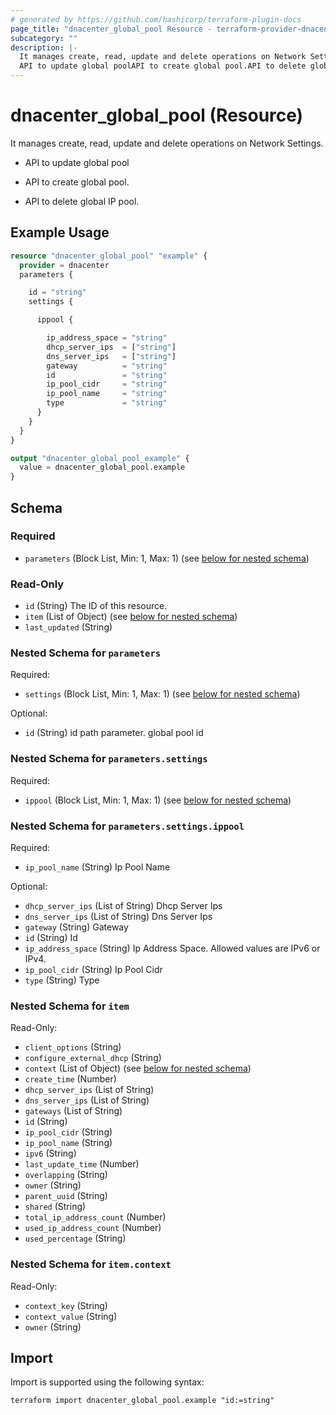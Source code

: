 ```yaml
---
# generated by https://github.com/hashicorp/terraform-plugin-docs
page_title: "dnacenter_global_pool Resource - terraform-provider-dnacenter"
subcategory: ""
description: |-
  It manages create, read, update and delete operations on Network Settings.
  API to update global poolAPI to create global pool.API to delete global IP pool.
---
```


# dnacenter_global_pool (Resource)

It manages create, read, update and delete operations on Network Settings.

- API to update global pool

- API to create global pool.

- API to delete global IP pool.

## Example Usage

```terraform
resource "dnacenter_global_pool" "example" {
  provider = dnacenter
  parameters {

    id = "string"
    settings {

      ippool {

        ip_address_space = "string"
        dhcp_server_ips  = ["string"]
        dns_server_ips   = ["string"]
        gateway          = "string"
        id               = "string"
        ip_pool_cidr     = "string"
        ip_pool_name     = "string"
        type             = "string"
      }
    }
  }
}

output "dnacenter_global_pool_example" {
  value = dnacenter_global_pool.example
}
```

<!-- schema generated by tfplugindocs -->
## Schema

### Required

- `parameters` (Block List, Min: 1, Max: 1) (see [below for nested schema](#nestedblock--parameters))

### Read-Only

- `id` (String) The ID of this resource.
- `item` (List of Object) (see [below for nested schema](#nestedatt--item))
- `last_updated` (String)

<a id="nestedblock--parameters"></a>
### Nested Schema for `parameters`

Required:

- `settings` (Block List, Min: 1, Max: 1) (see [below for nested schema](#nestedblock--parameters--settings))

Optional:

- `id` (String) id path parameter. global pool id

<a id="nestedblock--parameters--settings"></a>
### Nested Schema for `parameters.settings`

Required:

- `ippool` (Block List, Min: 1, Max: 1) (see [below for nested schema](#nestedblock--parameters--settings--ippool))

<a id="nestedblock--parameters--settings--ippool"></a>
### Nested Schema for `parameters.settings.ippool`

Required:

- `ip_pool_name` (String) Ip Pool Name

Optional:

- `dhcp_server_ips` (List of String) Dhcp Server Ips
- `dns_server_ips` (List of String) Dns Server Ips
- `gateway` (String) Gateway
- `id` (String) Id
- `ip_address_space` (String) Ip Address Space. Allowed values are IPv6 or IPv4.
- `ip_pool_cidr` (String) Ip Pool Cidr
- `type` (String) Type




<a id="nestedatt--item"></a>
### Nested Schema for `item`

Read-Only:

- `client_options` (String)
- `configure_external_dhcp` (String)
- `context` (List of Object) (see [below for nested schema](#nestedobjatt--item--context))
- `create_time` (Number)
- `dhcp_server_ips` (List of String)
- `dns_server_ips` (List of String)
- `gateways` (List of String)
- `id` (String)
- `ip_pool_cidr` (String)
- `ip_pool_name` (String)
- `ipv6` (String)
- `last_update_time` (Number)
- `overlapping` (String)
- `owner` (String)
- `parent_uuid` (String)
- `shared` (String)
- `total_ip_address_count` (Number)
- `used_ip_address_count` (Number)
- `used_percentage` (String)

<a id="nestedobjatt--item--context"></a>
### Nested Schema for `item.context`

Read-Only:

- `context_key` (String)
- `context_value` (String)
- `owner` (String)

## Import

Import is supported using the following syntax:

```shell
terraform import dnacenter_global_pool.example "id:=string"
```
